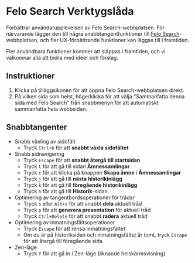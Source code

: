 # Felo Search Verktygslåda

Förbättrar användarupplevelsen av Felo Search-webbplatsen. För närvarande lägger den till några snabbtangentfunktioner till [Felo Search](https://felo.ai)-webbplatsen, och fler UX-förbättrande funktioner kan läggas till i framtiden.

Fler användbara funktioner kommer att släppas i framtiden, och vi välkomnar alla att bidra med idéer och förslag.

## Instruktioner

1. Klicka på tilläggsikonen för att öppna Felo Search-webbplatsen direkt.
2. På vilken sida som helst, högerklicka för att välja "Sammanfatta denna sida med Felo Search" från snabbmenyn för att automatiskt sammanfatta hela webbsidan.

## Snabbtangenter

- Snabb växling av sidofält
  - Tryck `Ctrl+b` för att **snabbt växla sidofältet**
- Snabb sidnavigering
  - Tryck `Escape` för att **snabbt återgå till startsidan**
  - Tryck `t` för att gå till sidan **Ämnessamlingar**
  - Tryck `c` för att klicka på knappen **Skapa ämne** i **Ämnessamlingar**
  - Tryck `j` för att gå till **nästa historikinlägg**
  - Tryck `k` för att gå till **föregående historikinlägg**
  - Tryck `h` för att gå till **Historik**-sidan
- Optimering av tangentbordsoperationer för trådar
  - Tryck `s` eller `Alt+s` för att snabbt **dela** aktuell tråd
  - Tryck `p` för att **generera presentation** för aktuell tråd
  - Tryck `Ctrl+Delete` för att snabbt **radera** aktuell tråd
- Optimering av inmatningsfältsoperationer
  - Tryck `Escape` för att rensa inmatningsfältet
  - Om du är på historiksidan och inmatningsfältet är tomt, tryck `Escape` för att återgå till föregående sida
- Zen-läge
  - Tryck `f` för att gå in i Zen-läge (liknande helskärmsvisning)